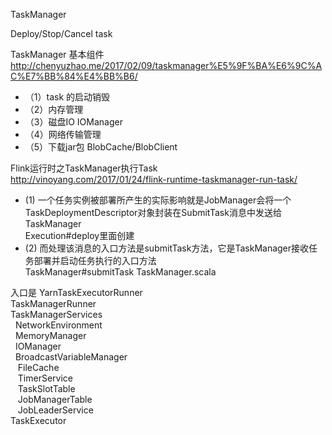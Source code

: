 TaskManager

Deploy/Stop/Cancel task

TaskManager 基本组件  
http://chenyuzhao.me/2017/02/09/taskmanager%E5%9F%BA%E6%9C%AC%E7%BB%84%E4%BB%B6/
- （1）task 的启动销毁  
- （2）内存管理  
- （3）磁盘IO IOManager  
- （4）网络传输管理  
- （5）下载jar包
      BlobCache/BlobClient


Flink运行时之TaskManager执行Task  
http://vinoyang.com/2017/01/24/flink-runtime-taskmanager-run-task/

- (1) 一个任务实例被部署所产生的实际影响就是JobManager会将一个TaskDeploymentDescriptor对象封装在SubmitTask消息中发送给TaskManager  
  Execution#deploy里面创建  
- (2) 而处理该消息的入口方法是submitTask方法，它是TaskManager接收任务部署并启动任务执行的入口方法  
  TaskManager#submitTask  TaskManager.scala


入口是 YarnTaskExecutorRunner  
  TaskManagerRunner  
  TaskManagerServices  
    NetworkEnvironment   
    MemoryManager  
    IOManager  
    BroadcastVariableManager  
    FileCache  
    TimerService  
    TaskSlotTable  
    JobManagerTable  
    JobLeaderService  
  TaskExecutor  

